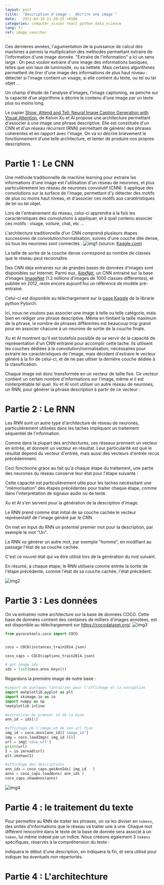 ```yaml
---
layout: post
title:  "Description d'image :  décrire une image "
date:   2021-04-18 11:20:25 +0100
categories: computer_vision react python data_science
lang: fr
ref: image_searcher
---
```


Ces dernieres années, l'agumentation de la puissance de calcul des machines a permis la multiplication des méthodes permettant extraire de l'information d'une image donnée. "Extraire de l'information" a ici un sens large : On peut vouloir extraire d'une image des informations basiques, telles que son taux de luminosité, ou sa netteté. Mais certains algorithmes permettent de tirer d'une image des informations de plus haut niveau : détecter si l'image contient un visage, si elle contient du texte, ou tel ou tel objet ...

Un champ d'étude de l'analyse d'images, l'image captioning, se penche sur la capacité d'un algorithme à décrire le contenu d'une image par un texte plus ou moins long.

Le papier [Show, Attend and Tell: Neural Image Caption Generation with Visual Attention](https://arxiv.org/abs/1502.03044), de Kelvin Xu et Al propose une architecture permettant d'associer à une image une phrase descriptive. Elle est constituée d'un CNN et d'un réseau récurrent (RNN) permettant de générer des phrases cohérentes et en rapport avec l'image. On va ici décrire brièvement le fonctionnement d'une telle architecture, et tenter de produire nos propres descriptions.



# Partie 1 : Le CNN

Une méthode traditionnelle de machine learning pour extraire les informations d'une image est l'utilisation d'un réseau de neurones, et plus particulièrement les réseau de neurones convolutif (CNN). Il applique des convolutions sur la surface de l'image, permettant d'y détecter des motifs de plus ou moins haut niveau, et d'associer ces motifs aux caratéristiques de tel ou tel objet. 

Lors de l'entrainement du réseau, celui-ci apprendra à la fois les caractéristiques des convolutions à appliquer, et à quel contenu associer ces motifs : visage, voiture, chat, etc ...



L'architecture traditionnelle d'un CNN comprend plusieurs étapes successives de convolution/normalisation, suivies d'une couche dite dense, où tous les neurones sont connectés : 
![img1](/assets/images/img_captioning/im1.png)
(source: [Kaggle.com](https://www.kaggle.com/cdeotte/how-to-choose-cnn-architecture-mnist))

La taille de sortie de la couche dense correspond au nombre de classes que le réseau peut reconnaître. 

Des CNN déja entrainés sur de grandes bases de données d'images sont disponibles sur Internet. Parmi eux, [AlexNet](https://papers.nips.cc/paper/2012/file/c399862d3b9d6b76c8436e924a68c45b-Paper.pdf), un CNN entrainé sur la base d'images [ImageNet](http://www.image-net.org/) (1.2 millions d'images de 1000 classes différentes), et publiée en 2012, reste encore aujourd'hui un référence de modèle pré-entrainé.


Celui-ci est disponible au téléchargement sur la [page Kaggle](https://www.kaggle.com/pytorch/alexnet) de la librarie python Pytorch. 



Ici, nous ne voulons pas associer une image à telle ou telle catégorie, mais bien en rédiger une phrase descriptive. Même en limitant la taille maximum de la phrase, le nombre de phrases différentes est beaucoup trop grand pour en associer chacune à un neurone de sortie de la couche finale.

Xu et Al montrent qu'il est toutefois possible de se servir de la capacité de représentation d'un CNN entrainé pour accomplir cette tache. Ils utilisent les couches dédiées à la convolution/normalisation, nécéssaires pour extraire les caractéristiques de l'image, mais décident d'extraire le vecteur généré à la fin de celui-ci, et de ne pas utliser la dernière couche dédiée à la classification. 

Chaque image est donc transformée en un vecteur de taille fixe. Ce vecteur contient un certain nombre d'informations sur l'image, même si il est ininterprétable tel quel. Xu et Al vont utiliser un autre réseau de neurones, un RNN, pour générer la phrase description à partir de ce vecteur : 

# Partie 2 : Le RNN

Les RNN sont un autre type d'architecture de réseau de neurones, particulièrement utilisées dans les taches impliquant un traitement séquentiel de l'information.

Comme dans la plupart des architectures, ces réseaux prennent un vecteur en entrée, et donnent un vecteur en résultat. Leur particularité est que le résultat dépend du vecteur d'entrée, mais aussi des vecteurs d'entrée recus précédemment.


Ceci fonctionne gràce au fait qu'à chaque étape du traitement, une partie des neurones du réseau conserve leur état pour l'étape suivante :

Cette capacité est particulièrement utile pour les taches nécéssitant une "mémorisation" des étapes précédentes pour traiter chaque étape, comme dans l'interprétation de signaux audio ou de texte. 




Xu et Al s'en servent pour la génération de la description d'image.

Le RNN prend comme état initial de sa couche cachée le vecteur représentatif de l'image généré par le CNN. 

On met en input du RNN un potentiel premier mot pour la description, par exemple le mot "Un". 

Le RNN va générer un autre mot, par exemple "homme", en modifiant au passage l'état de sa couche cachée.

C'est ce nouvel état qui va être utilisé lors de la génération du mot suivant.

En résumé, à chaque étape, le RNN utilisera comme entrée la sortie de l'étape précédente, comme l'état de sa couche cachée, l'état précédent.

![img2](/assets/images/img_captioning/im2.png)




# Partie 3 : Les données

On va entrainer notre architecture sur la base de données COCO. Cette base de données contient des centaines de milliers d'images annotées, est est disponible au téléchargement sur https://cocodataset.org/.
![img3](/assets/images/img_captioning/im3.png)


```python
from pycocotools.coco import COCO


coco = COCO(instances_train2014.json)

coco_caps = COCO(captions_train2014.json)

# get image ids 
ids = list(coco.anns.keys())
```

Regardons la première image de notre base :

```python
#import de quelques librairies pour l'affichage et la navigation
import matplotlib.pyplot as plt 
import skimage.io as io 
import numpy as np 
%matplotlib inline 

#extraction du premier id de la base
ann_id = ids[1]

#affichage de l'image et de son url fixe
img_id = coco.anns[ann_id]['image_id']
img = coco.loadImgs( img_id )[0]
url = img['coco_url']
print(url)
I = io.imread(url)
plt.imshow(I)

#affichage des descriptions 
ann_ids = coco_caps.getAnnIds( img_id   )
anns = coco_caps.loadAnns( ann_ids )
coco_caps.showAnns(anns)

```
![img4](/assets/images/img_captioning/im4.png)

# Partie 4 : le traitement du texte

Pour permettre au RNN de traiter les phrases, on va les diviser en `tokens`, des unités d'informations que le réseau va traiter une à une. Chaque mot différent rencontré dans le texte de la base de donnée sera associé à un `token`, lui même indexé par un indice. Nous créeons également 3 `tokens` spécifiques, réservés à la compréhension du texte : 

**<start>** indiquera le début d'une description, **<end>** en indiquera la fin, et **<unk>** sera utilisé pour indiquer les éventuels non répertoriés. 



# Partie 4 : L'architechture